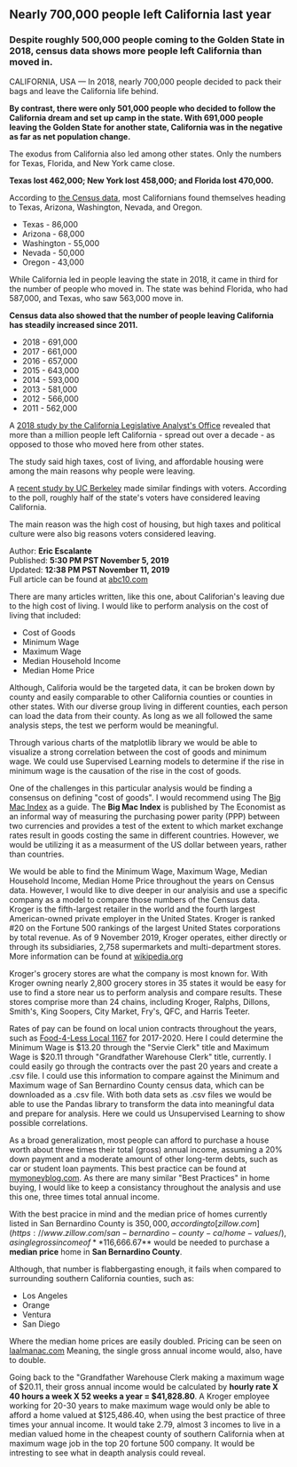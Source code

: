 ## Nearly 700,000 people left California last year
### Despite roughly 500,000 people coming to the Golden State in 2018, census data shows more people left California than moved in.
CALIFORNIA, USA — In 2018, nearly 700,000 people decided to pack their bags and leave the California life behind.

**By contrast, there were only 501,000 people who decided to follow the California dream and set up camp in the state. With 691,000 people leaving the Golden State for another state, California was in the negative as far as net population change.**

The exodus from California also led among other states. Only the numbers for Texas, Florida, and New York came close.

**Texas lost 462,000; New York lost 458,000; and Florida lost 470,000.**

According to [the Census data](https://www.census.gov/data/tables/time-series/demo/geographic-mobility/state-to-state-migration.html), most Californians found themselves heading to Texas, Arizona, Washington, Nevada, and Oregon.  
- Texas - 86,000
- Arizona - 68,000
- Washington - 55,000
- Nevada - 50,000
- Oregon - 43,000  

While California led in people leaving the state in 2018, it came in third for the number of people who moved in. The state was behind Florida, who had 587,000, and Texas, who saw 563,000 move in.

**Census data also showed that the number of people leaving California has steadily increased since 2011.**  
- 2018 - 691,000
- 2017 - 661,000
- 2016 - 657,000
- 2015 - 643,000
- 2014 - 593,000
- 2013 - 581,000
- 2012 - 566,000
- 2011 - 562,000  

A [2018 study by the California Legislative Analyst's Office](https://lao.ca.gov/laoecontax/article/detail/265) revealed that more than a million people left California - spread out over a decade - as opposed to those who moved here from other states.  

The study said high taxes, cost of living, and affordable housing were among the main reasons why people were leaving.  

A [recent study by UC Berkeley](https://escholarship.org/uc/item/96j2704t) made similar findings with voters. According to the poll, roughly half of the state's voters have considered leaving California.  

The main reason was the high cost of housing, but high taxes and political culture were also big reasons voters considered leaving.  

Author: **Eric Escalante**  
Published: **5:30 PM PST November 5, 2019**  
Updated: **12:38 PM PST November 11, 2019**  
Full article can be found at [abc10.com](https://www.abc10.com/article/news/local/california/691000-leave-california/103-e02662aa-dfae-46b2-b94a-f20158053e60)  

There are many articles written, like this one, about Califorian's leaving due to the high cost of living. I would like to perform analysis on the cost of living that included:  

- Cost of Goods
- Minimum Wage  
- Maximum Wage
- Median Household Income  
- Median Home Price  

Although, Califoria would be the targeted data, it can be broken down by county and easily comparable to other California counties or counties in other states. With our diverse group living in different counties, each person can load the data from their county. As long as we all followed the same analysis steps, the test we perform would be meaningful.

Through various charts of the matplotlib library we would be able to visualize a strong correlation between the cost of goods and minimum wage. We could use Supervised Learning models to determine if the rise in minimum wage is the causation of the rise in the cost of goods. 

One of the challenges in this particular analysis would be finding a consensus on defining "cost of goods". I would recommend using The [Big Mac Index](https://www.economist.com/news/2020/01/15/the-big-mac-index) as a guide. The **Big Mac Index** is published by The Economist as an informal way of measuring the purchasing power parity (PPP) between two currencies and provides a test of the extent to which market exchange rates result in goods costing the same in different countries. However, we would be utilizing it as a measurment of the US dollar between years, rather than countries.  

We would be able to find the Minimum Wage, Maximum Wage, Median Household Income, Median Home Price throughout the years on Census data. However, I would like to dive deeper in our analyisis and use a specific company as a model to compare those numbers of the Census data.   
Kroger is the fifth-largest retailer in the world and the fourth largest American-owned private employer in the United States. Kroger is ranked #20 on the Fortune 500 rankings of the largest United States corporations by total revenue. As of 9 November 2019, Kroger operates, either directly or through its subsidiaries, 2,758 supermarkets and multi-department stores. More information can be found at [wikipedia.org](https://en.wikipedia.org/wiki/Kroger)  

Kroger's grocery stores are what the company is most known for. With Kroger owning nearly 2,800 grocery stores in 35 states it would be easy for use to find a store near us to perform analysis and compare results. These stores comprise more than 24 chains, including Kroger, Ralphs, Dillons, Smith's, King Soopers, City Market, Fry's, QFC, and Harris Teeter.  

Rates of pay can be found on local union contracts throughout the years, such as [Food-4-Less Local 1167](https://www.ufcw1167.org/pdf's/17F4L_WEB.pdf) for 2017-2020. Here I could determine the Minimum Wage is $13.20 through the "Servie Clerk" title and Maximum Wage is $20.11 through "Grandfather Warehouse Clerk" title, currently. I could easily go through the contracts over the past 20 years and create a .csv file. I could use this information to compare against the Minimum and Maximum wage of San Bernardino County census data, which can be downloaded as a .csv file. With both data sets as .csv files we would be able to use the Pandas library to transform the data into meaningful data and prepare for analysis. Here we could us Unsupervised Learning to show possible correlations.  

As a broad generalization, most people can afford to purchase a house worth about three times their total (gross) annual income, assuming a 20% down payment and a moderate amount of other long-term debts, such as car or student loan payments. This best practice can be found at [mymoneyblog.com](https://www.mymoneyblog.com/4-different-rules-of-thumb-for-how-much-house-you-can-afford.html). As there are many similar "Best Practices" in home buying, I would like to keep a consistancy throughout the analysis and use this one, three times total annual income.  

With the best pracice in mind and the median price of homes currently listed in San Bernardino County is $350,000, according to [zillow.com](https://www.zillow.com/san-bernardino-county-ca/home-values/), a single gross income of **$116,666.67** would be needed to purchase a **median price** home in **San Bernardino County**.  

Although, that number is flabbergasting enough, it fails when compared to surrounding southern California counties, such as:  
- Los Angeles  
- Orange  
- Ventura  
- San Diego  

Where the median home prices are easily doubled. Pricing can be seen on [laalmanac.com](http://www.laalmanac.com/economy/ec37.php) Meaning, the single gross annual income would, also, have to double.  

Going back to the "Grandfather Warehouse Clerk making a maximum wage of $20.11, their gross annual income would be calculated by **hourly rate X 40 hours a week X 52 weeks a year = $41,828.80**. A Kroger employee working for 20-30 years to make maximum wage would only be able to afford a home valued at $125,486.40, when using the best practice of three times your annual income. It would take 2.79, almost 3 incomes to live in a median valued home in the cheapest county of southern California when at maximum wage job in the top 20 fortune 500 company. It would be intresting to see what in deapth analysis could reveal. 


